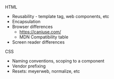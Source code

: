 HTML

- Reusability - template tag, web components, etc
- Encapsulation
- Browser differences
  - https://caniuse.com/
  - MDN Compatibility table
- Screen reader differences

CSS

- Naming conventions, scoping to a component
- Vendor prefixing
- Resets: meyerweb, normalize, etc
